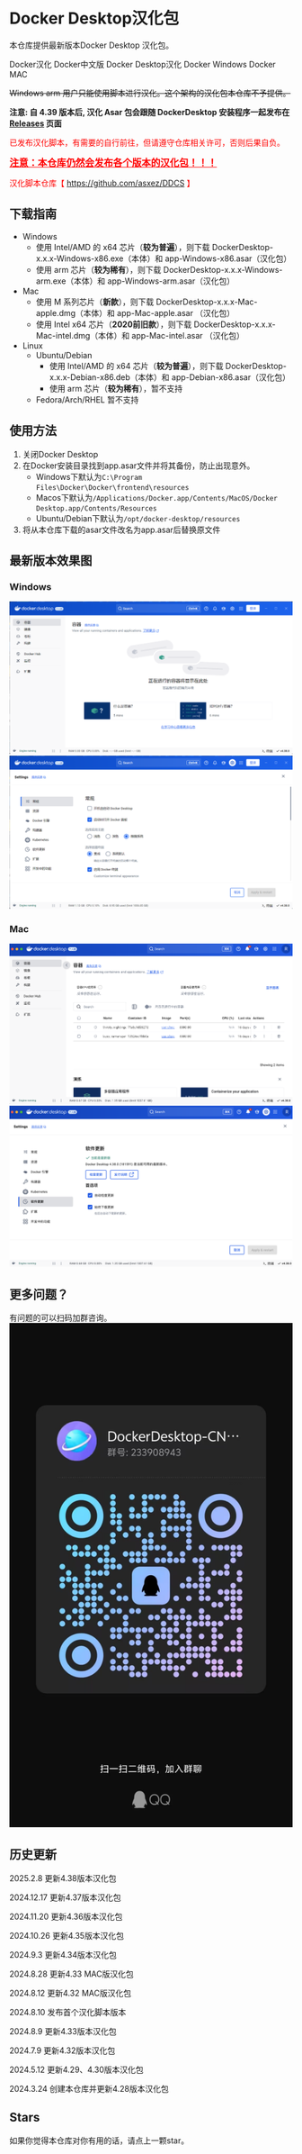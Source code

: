 # Docker Desktop汉化包
本仓库提供最新版本Docker Desktop 汉化包。

Docker汉化  Docker中文版  Docker Desktop汉化 Docker Windows Docker MAC

~~Windows arm 用户只能使用脚本进行汉化。这个架构的汉化包本仓库不予提供。~~

**注意: 自 4.39 版本后, 汉化 Asar 包会跟随 DockerDesktop 安装程序一起发布在 [Releases](https://github.com/asxez/DockerDesktop-CN/releases) 页面**
<br>

<font color=red>已发布汉化脚本，有需要的自行前往，但请遵守仓库相关许可，否则后果自负。</font>

<font color=red><big><u>**注意：本仓库仍然会发布各个版本的汉化包！！！**</u></big></font>

<font color=red>汉化脚本仓库【 https://github.com/asxez/DDCS 】</font>

## 下载指南

- Windows
  - 使用 Intel/AMD 的 x64 芯片（**较为普遍**），则下载 DockerDesktop-x.x.x-Windows-x86.exe（本体）和 app-Windows-x86.asar（汉化包）
  - 使用 arm 芯片（**较为稀有**），则下载 DockerDesktop-x.x.x-Windows-arm.exe（本体）和 app-Windows-arm.asar（汉化包）
- Mac
  - 使用 M 系列芯片（**新款**），则下载 DockerDesktop-x.x.x-Mac-apple.dmg（本体）和 app-Mac-apple.asar （汉化包）
  - 使用 Intel x64 芯片（**2020前旧款**），则下载 DockerDesktop-x.x.x-Mac-intel.dmg（本体）和 app-Mac-intel.asar （汉化包）
- Linux 
  - Ubuntu/Debian  
    - 使用 Intel/AMD 的 x64 芯片（**较为普遍**），则下载 DockerDesktop-x.x.x-Debian-x86.deb（本体）和 app-Debian-x86.asar（汉化包）
    - 使用 arm 芯片（**较为稀有**），暂不支持
  - Fedora/Arch/RHEL 暂不支持

## 使用方法
1. 关闭Docker Desktop
2. 在Docker安装目录找到app.asar文件并将其备份，防止出现意外。
   - Windows下默认为`C:\Program Files\Docker\Docker\frontend\resources`
   - Macos下默认为`/Applications/Docker.app/Contents/MacOS/Docker Desktop.app/Contents/Resources`
   - Ubuntu/Debian下默认为`/opt/docker-desktop/resources`
3. 将从本仓库下载的asar文件改名为app.asar后替换原文件

## 最新版本效果图
### Windows
![](images/4.38/w1.png)
![](images/4.38/w2.png)

### Mac
![img_1.png](images/4.38/img_1.png)
![img.png](images/4.38/img.png)

## 更多问题？
有问题的可以扫码加群咨询。
![](images/1.jpg)

## 历史更新
2025.2.8 更新4.38版本汉化包

2024.12.17 更新4.37版本汉化包

2024.11.20 更新4.36版本汉化包

2024.10.26 更新4.35版本汉化包

2024.9.3 更新4.34版本汉化包

2024.8.28 更新4.33 MAC版汉化包

2024.8.12 更新4.32 MAC版汉化包

2024.8.10 发布首个汉化脚本版本

2024.8.9 更新4.33版本汉化包

2024.7.9 更新4.32版本汉化包

2024.5.12 更新4.29、4.30版本汉化包

2024.3.24 创建本仓库并更新4.28版本汉化包

## Stars
如果你觉得本仓库对你有用的话，请点上一颗star。
